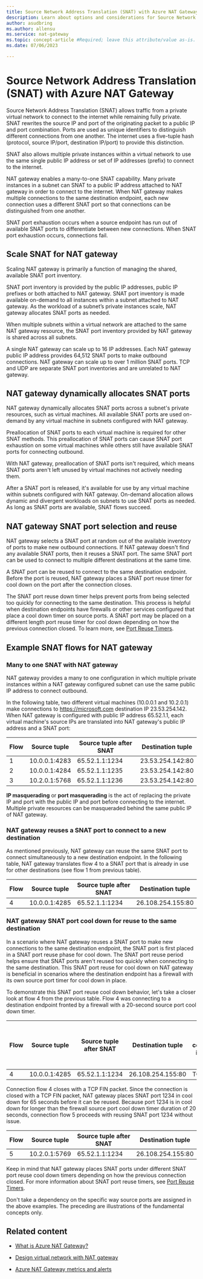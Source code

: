 ```yaml
---
title: Source Network Address Translation (SNAT) with Azure NAT Gateway
description: Learn about options and considerations for Source Network Address Translation (SNAT) with Azure NAT Gateway.
author: asudbring
ms.author: allensu
ms.service: nat-gateway
ms.topic: concept-article #Required; leave this attribute/value as-is.
ms.date: 07/06/2023

---
```

# Source Network Address Translation (SNAT) with Azure NAT Gateway

Source Network Address Translation (SNAT) allows traffic from a private virtual network to connect to the internet while remaining fully private. SNAT rewrites the source IP and port of the originating packet to a public IP and port combination. Ports are used as unique identifiers to distinguish different connections from one another. The internet uses a five-tuple hash (protocol, source IP/port, destination IP/port) to provide this distinction.

SNAT also allows multiple private instances within a virtual network to use the same single public IP address or set of IP addresses (prefix) to connect to the internet.

NAT gateway enables a many-to-one SNAT capability. Many private instances in a subnet can SNAT to a public IP address attached to NAT gateway in order to connect to the internet. When NAT gateway makes multiple connections to the same destination endpoint, each new connection uses a different SNAT port so that connections can be distinguished from one another.

SNAT port exhaustion occurs when a source endpoint has run out of available SNAT ports to differentiate between new connections. When SNAT port exhaustion occurs, connections fail.

## Scale SNAT for NAT gateway

Scaling NAT gateway is primarily a function of managing the shared, available SNAT port inventory.

SNAT port inventory is provided by the public IP addresses, public IP prefixes or both attached to NAT gateway. SNAT port inventory is made available on-demand to all instances within a subnet attached to NAT gateway. As the workload of a subnet’s private instances scale, NAT gateway allocates SNAT ports as needed.

When multiple subnets within a virtual network are attached to the same NAT gateway resource, the SNAT port inventory provided by NAT gateway is shared across all subnets.

A single NAT gateway can scale up to 16 IP addresses. Each NAT gateway public IP address provides 64,512 SNAT ports to make outbound connections. NAT gateway can scale up to over 1 million SNAT ports. TCP and UDP are separate SNAT port inventories and are unrelated to NAT gateway.

## NAT gateway dynamically allocates SNAT ports

NAT gateway dynamically allocates SNAT ports across a subnet's private resources, such as virtual machines. All available SNAT ports are used on-demand by any virtual machine in subnets configured with NAT gateway.

Preallocation of SNAT ports to each virtual machine is required for other SNAT methods. This preallocation of SNAT ports can cause SNAT port exhaustion on some virtual machines while others still have available SNAT ports for connecting outbound.

With NAT gateway, preallocation of SNAT ports isn't required, which means SNAT ports aren't left unused by virtual machines not actively needing them.

After a SNAT port is released, it's available for use by any virtual machine within subnets configured with NAT gateway. On-demand allocation allows dynamic and divergent workloads on subnets to use SNAT ports as needed. As long as SNAT ports are available, SNAT flows succeed.

## NAT gateway SNAT port selection and reuse

NAT gateway selects a SNAT port at random out of the available inventory of ports to make new outbound connections. If NAT gateway doesn't find any available SNAT ports, then it reuses a SNAT port. The same SNAT port can be used to connect to multiple different destinations at the same time.

A SNAT port can be reused to connect to the same destination endpoint. Before the port is reused, NAT gateway places a SNAT port reuse timer for cool down on the port after the connection closes.

The SNAT port reuse down timer helps prevent ports from being selected too quickly for connecting to the same destination. This process is helpful when destination endpoints have firewalls or other services configured that place a cool down timer on source ports. A SNAT port may be placed on a different length port reuse timer for cool down depending on how the previous connection closed. To learn more, see [Port Reuse Timers](/azure/nat-gateway/nat-gateway-resource#timers).

## Example SNAT flows for NAT gateway

### Many to one SNAT with NAT gateway

NAT gateway provides a many to one configuration in which multiple private instances within a NAT gateway configured subnet can use the same public IP address to connect outbound.

In the following table, two different virtual machines (10.0.0.1 and 10.2.0.1) make connections to https://microsoft.com destination IP 23.53.254.142. When NAT gateway is configured with public IP address 65.52.1.1, each virtual machine's source IPs are translated into NAT gateway's public IP address and a SNAT port:

| Flow | Source tuple | Source tuple after SNAT | Destination tuple |
| --- | --- | --- | --- |
| 1 | 10.0.0.1:4283 | 65.52.1.1:1234 | 23.53.254.142:80 |
| 2 | 10.0.0.1:4284 | 65.52.1.1:1235 | 23.53.254.142:80 |
| 3 | 10.2.0.1:5768 | 65.52.1.1:1236 | 23.53.254.142:80 |

**IP masquerading** or **port masquerading** is the act of replacing the private IP and port with the public IP and port before connecting to the internet. Multiple private resources can be masqueraded behind the same public IP of NAT gateway.

### NAT gateway reuses a SNAT port to connect to a new destination

As mentioned previously, NAT gateway can reuse the same SNAT port to connect simultaneously to a new destination endpoint. In the following table, NAT gateway translates flow 4 to a SNAT port that is already in use for other destinations (see flow 1 from previous table).

| Flow | Source tuple | Source tuple after SNAT | Destination tuple |
| --- | --- | --- | --- |
| 4 | 10.0.0.1:4285 | 65.52.1.1:1234 | 26.108.254.155:80 |

### NAT gateway SNAT port cool down for reuse to the same destination

In a scenario where NAT gateway reuses a SNAT port to make new connections to the same destination endpoint, the SNAT port is first placed in a SNAT port reuse phase for cool down. The SNAT port reuse period helps ensure that SNAT ports aren't reused too quickly when connecting to the same destination. This SNAT port reuse for cool down on NAT gateway is beneficial in scenarios where the destination endpoint has a firewall with its own source port timer for cool down in place.

To demonstrate this SNAT port reuse cool down behavior, let's take a closer look at flow 4 from the previous table. Flow 4 was connecting to a destination endpoint fronted by a firewall with a 20-second source port cool down timer.

| Flow | Source tuple | Source tuple after SNAT | Destination tuple | Packet type connection is closed with | Destination firewall timer for cool down for source port |
| --- | --- | --- | --- | --- | --- |
| 4 | 10.0.0.1:4285 | 65.52.1.1:1234 | 26.108.254.155:80 | TCP FIN | 20 seconds |

Connection flow 4 closes with a TCP FIN packet. Since the connection is closed with a TCP FIN packet, NAT gateway places SNAT port 1234 in cool down for 65 seconds before it can be reused. Because port 1234 is in cool down for longer than the firewall source port cool down timer duration of 20 seconds, connection flow 5 proceeds with reusing SNAT port 1234 without issue.

| Flow | Source tuple | Source tuple after SNAT | Destination tuple |
| --- | --- | --- | --- |
| 5 | 10.2.0.1:5769 | 65.52.1.1:1234 | 26.108.254.155:80 |

Keep in mind that NAT gateway places SNAT ports under different SNAT port reuse cool down timers depending on how the previous connection closed. For more information about SNAT port reuse timers, see [Port Reuse Timers](/azure/nat-gateway/nat-gateway-resource#port-reuse-timers).

Don't take a dependency on the specific way source ports are assigned in the above examples. The preceding are illustrations of the fundamental concepts only.

## Related content

- [What is Azure NAT Gateway?](/azure/nat-gateway/nat-overview)

- [Design virtual network with NAT gateway](/azure/nat-gateway/nat-gateway-resource)

- [Azure NAT Gateway metrics and alerts](/azure/nat-gateway/nat-metrics)